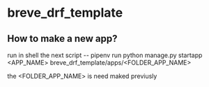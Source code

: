 # breve_drf_template

## How to make a new app?

run in shell the next script
-- pipenv run python manage.py startapp <APP_NAME> breve_drf_template/apps/<FOLDER_APP_NAME>

the <FOLDER_APP_NAME> is need maked previusly

